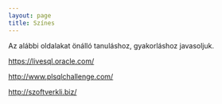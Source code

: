```yaml
---
layout: page
title: Színes
---
```

Az alábbi oldalakat önálló tanuláshoz, gyakorláshoz javasoljuk.

<https://livesql.oracle.com/>

<http://www.plsqlchallenge.com/>

<http://szoftverkli.biz/>

